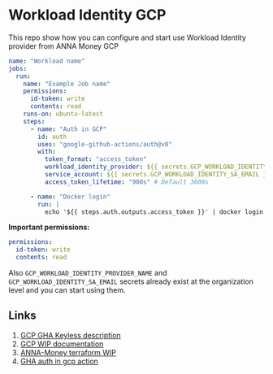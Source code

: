 # Workload Identity GCP

This repo show how you can configure and start use Workload Identity provider from ANNA Money GCP

```yaml
name: "Workload name"
jobs:
  run:
    name: "Example Job name"
    permissions:
      id-token: write
      contents: read
    runs-on: ubuntu-latest
    steps:
      - name: "Auth in GCP"
        id: auth
        uses: "google-github-actions/auth@v0"
        with:
          token_format: "access_token"
          workload_identity_provider: ${{ secrets.GCP_WORKLOAD_IDENTITY_PROVIDER_NAME }}
          service_account: ${{ secrets.GCP_WORKLOAD_IDENTITY_SA_EMAIL }}
          access_token_lifetime: "900s" # Default 3600s

      - name: "Docker login"
        run: |
          echo '${{ steps.auth.outputs.access_token }}' | docker login -u oauth2accesstoken --password-stdin https://eu.gcr.io
```

**Important permissions:**

```yaml
permissions:
  id-token: write
  contents: read
```

Also `GCP_WORKLOAD_IDENTITY_PROVIDER_NAME` and `GCP_WORKLOAD_IDENTITY_SA_EMAIL` secrets already exist at the organization level and you can start using them.

## Links

1. [GCP GHA Keyless description](https://cloud.google.com/blog/products/identity-security/enabling-keyless-authentication-from-github-actions)
2. [GCP WIP documentation](https://cloud.google.com/iam/docs/configuring-workload-identity-federation)
3. [ANNA-Money terraform WIP](https://github.com/anna-money/anna-terraform/tree/master/gcp-workload-identity)
4. [GHA auth in gcp action](https://github.com/google-github-actions/auth)
